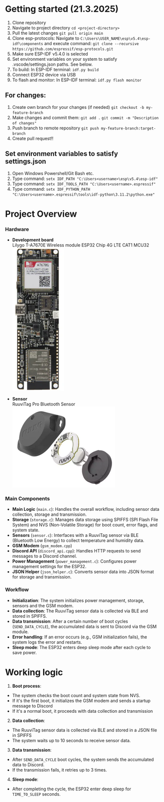 # Getting started (21.3.2025)
1. Clone repository
2. Navigate to project directory `cd <project-directory>`
5. Pull the latest changes `git pull origin main`
6. Clone esp-protocols: Navigate to `C:\Users\USER_NAME\esp\v5.4\esp-idf\components` and execute command: `git clone --recursive https://github.com/espressif/esp-protocols.git`
7. Make sure ESP-IDF v5.4.0 is selected
8. Set environment variables on your system to satisfy .vscode/settings.json paths. See below.
9. To build: In ESP-IDF terminal: `idf.py build`
10. Connect ESP32 device via USB
11. To flash and monitor: In ESP-IDF terminal: `idf.py flash monitor`

## For changes:
1. Create own branch for your changes (if needed) `git checkout -b my-feature-branch`
2. Make changes and commit them: `git add .` `git commit -m "Description of changes"`
3. Push branch to remote repository `git push my-feature-branch:target-branch`
4. Create pull request!!

## Set environment variables to satisfy settings.json
1. Open Windows Powershell/Git Bash etc.
2. Type command: `setx IDF_PATH "C:\Users<username>\esp\v5.4\esp-idf"`
3. Type command: `setx IDF_TOOLS_PATH "C:\Users<username>.espressif"`
4. Type command: `setx IDF_PYTHON_PATH "C:\Users<username>.espressif\tools\idf-python\3.11.2\python.exe"`

# Project Overview

### Hardware

- **Development board**<br>
Lilygo T-A7670E Wireless module ESP32 Chip 4G LTE CAT1 MCU32<br>
![lilygo chip](images/hardware/lilygo_t-a7670e.png)

- **Sensor**<br>
RuuviTag Pro Bluetooth Sensor<br>
![ruuvitag sensor](images/hardware/ruuvitagpro_exploded.png)


### Main Components

- **Main Logic** (`main.c`): Handles the overall workflow, including sensor data collection, storage and transmission.
- **Storage** (`storage.c`): Manages data storage using SPIFFS (SPI Flash File System) and NVS (Non-Volatile Storage) for boot count, error flags, and system state.
- **Sensors** (`sensor.c`): Interfaces with a RuuviTag sensor via BLE (Bluetooth Low Energy) to collect temperature and humidity data.
- **GSM Modem** (`gsm_modem.cpp`)
- **Discord API** (`discord_api.cpp`): Handles HTTP requests to send messages to a Discord channel.
- **Power Management** (`power_management.c`): Configures power management settings for the ESP32.
- **JSON Helper** (`json_helper.c`): Converts sensor data into JSON format for storage and transmission.

### Workflow

- **Initialization**: The system initializes power management, storage, sensors and the GSM modem.
- **Data collection**: The RuuviTag sensor data is collected via BLE and stored in SPIFFS.
- **Data transmission**: After a certain number of boot cycles (`SEND_DATA_CYCLE`), the accumulated data is sent to Discord via the GSM module.
- **Error handling**: If an error occurs (e.g., GSM initialization fails), the system logs the error and restarts.
- **Sleep mode**: The ESP32 enters deep sleep mode after each cycle to save power.

# Working logic

1. **Boot process**:
- The system checks the boot count and system state from NVS.
- If it's the first boot, it initializes the GSM modem and sends a startup message to Discord
- If it's a normal boot, it proceeds with data collection and transmission

2. **Data collection**:
- The RuuviTag sensor data is collected via BLE and stored in a JSON file in SPIFFS
- The system waits up to 10 seconds to receive sensor data.

3. **Data transmission**:
- After `SEND_DATA_CYCLE` boot cycles, the system sends the accumulated data to Discord.
- If the transmission fails, it retries up to 3 times.

4. **Sleep mode**:
- After completing the cycle, the ESP32 enter deep sleep for `TIME_TO_SLEEP` seconds.
